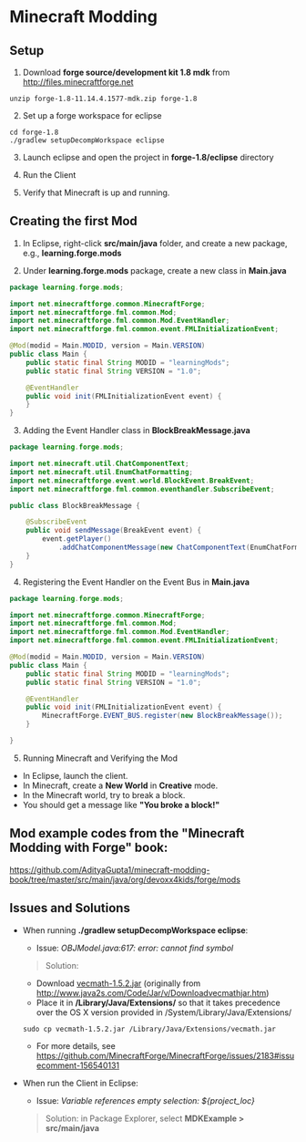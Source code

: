 # Minecraft Modding

## Setup
1) Download **forge source/development kit 1.8 mdk** from
http://files.minecraftforge.net

  ```
  unzip forge-1.8-11.14.4.1577-mdk.zip forge-1.8
  ```

2) Set up a forge workspace for eclipse

  ```
  cd forge-1.8
  ./gradlew setupDecompWorkspace eclipse
  ```

3) Launch eclipse and open the project in **forge-1.8/eclipse** directory

4) Run the Client

5) Verify that Minecraft is up and running.

## Creating the first Mod

1) In Eclipse, right-click **src/main/java** folder, and create a new package, e.g., **learning.forge.mods**

2) Under **learning.forge.mods** package, create a new class in **Main.java**

```java
package learning.forge.mods;

import net.minecraftforge.common.MinecraftForge;
import net.minecraftforge.fml.common.Mod;
import net.minecraftforge.fml.common.Mod.EventHandler;
import net.minecraftforge.fml.common.event.FMLInitializationEvent;

@Mod(modid = Main.MODID, version = Main.VERSION)
public class Main {
	public static final String MODID = "learningMods";
	public static final String VERSION = "1.0";

	@EventHandler
	public void init(FMLInitializationEvent event) {
	}
}
```

3) Adding the Event Handler class in **BlockBreakMessage.java**

```java
package learning.forge.mods;

import net.minecraft.util.ChatComponentText;
import net.minecraft.util.EnumChatFormatting;
import net.minecraftforge.event.world.BlockEvent.BreakEvent;
import net.minecraftforge.fml.common.eventhandler.SubscribeEvent;

public class BlockBreakMessage {

	@SubscribeEvent
	public void sendMessage(BreakEvent event) {
		event.getPlayer()
			.addChatComponentMessage(new ChatComponentText(EnumChatFormatting.GOLD + "You broke a block!"));
	}
}
```

4) Registering the Event Handler on the Event Bus in **Main.java**

```java
package learning.forge.mods;

import net.minecraftforge.common.MinecraftForge;
import net.minecraftforge.fml.common.Mod;
import net.minecraftforge.fml.common.Mod.EventHandler;
import net.minecraftforge.fml.common.event.FMLInitializationEvent;

@Mod(modid = Main.MODID, version = Main.VERSION)
public class Main {
	public static final String MODID = "learningMods";
	public static final String VERSION = "1.0";

	@EventHandler
	public void init(FMLInitializationEvent event) {
		MinecraftForge.EVENT_BUS.register(new BlockBreakMessage());		
	}

}
```

5) Running Minecraft and Verifying the Mod
  - In Eclipse, launch the client.
  - In Minecraft, create a **New World** in **Creative** mode.
  - In the Minecraft world, try to break a block.
  - You should get a message like **"You broke a block!"**

## Mod example codes from the "Minecraft Modding with Forge" book:
  https://github.com/AdityaGupta1/minecraft-modding-book/tree/master/src/main/java/org/devoxx4kids/forge/mods

## Issues and Solutions

- When running **./gradlew setupDecompWorkspace eclipse**:
  - Issue: *OBJModel.java:617: error: cannot find symbol*

  > Solution:
    - Download [vecmath-1.5.2.jar](https://github.com/cltran2/minecraft-modding/blob/master/vecmath-1.5.2.jar?raw=true) (originally from http://www.java2s.com/Code/Jar/v/Downloadvecmathjar.htm)
    - Place it in **/Library/Java/Extensions/** so that it takes precedence over the OS X version provided in /System/Library/Java/Extensions/

    ```
    sudo cp vecmath-1.5.2.jar /Library/Java/Extensions/vecmath.jar
    ```
    
    - For more details, see https://github.com/MinecraftForge/MinecraftForge/issues/2183#issuecomment-156540131

+ When run the Client in Eclipse:
  - Issue: *Variable references empty selection: ${project_loc}*

  > Solution: in Package Explorer, select **MDKExample > src/main/java**
